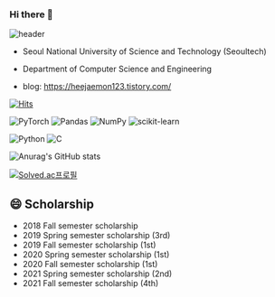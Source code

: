 ### Hi there 👋

<!--
**HeeJaeMon123/HeeJaeMon123** is a ✨ _special_ ✨ repository because its `README.md` (this file) appears on your GitHub profile.

Here are some ideas to get you started:

- 🔭 I’m currently working on ...
- 🌱 I’m currently learning ...
- 👯 I’m looking to collaborate on ...
- 🤔 I’m looking for help with ...
- 💬 Ask me about ...
- 📫 How to reach me: ...
- 😄 Pronouns: ...
- ⚡ Fun fact: ...
-->
![header](https://capsule-render.vercel.app/api?type=rect&color=auto&height=300&section=header&text=HeeJaeMon123&fontSize=90&animation=fadeIn)

+ Seoul National University of Science and Technology (Seoultech)

+ Department of Computer Science and Engineering

+ blog: <https://heejaemon123.tistory.com/>


[![Hits](https://hits.seeyoufarm.com/api/count/incr/badge.svg?url=https%3A%2F%2Fgithub.com%2Fgjbae1212%2Fhit-counter)](https://hits.seeyoufarm.com)   


![PyTorch](https://img.shields.io/badge/PyTorch-%23EE4C2C.svg?style=for-the-badge&logo=PyTorch&logoColor=white)
![Pandas](https://img.shields.io/badge/pandas-%23150458.svg?style=for-the-badge&logo=pandas&logoColor=white)
![NumPy](https://img.shields.io/badge/numpy-%23013243.svg?style=for-the-badge&logo=numpy&logoColor=white)
![scikit-learn](https://img.shields.io/badge/scikit--learn-%23F7931E.svg?style=for-the-badge&logo=scikit-learn&logoColor=white)

![Python](https://img.shields.io/badge/python-%23013243.svg?style=for-the-badge&logo=python&logoColor=white)
![C](https://img.shields.io/badge/c-%23013243.svg?style=for-the-badge&logo=C&logoColor=white)

![Anurag's GitHub stats](https://github-readme-stats.vercel.app/api?username=HeeJaeMon123&&show_icons=true&theme=dark)


[![Solved.ac프로필](http://mazassumnida.wtf/api/v2/generate_badge?boj=prkhj98)](https://solved.ac/prkhj98)


## 😄 Scholarship
+ 2018 Fall semester scholarship
+ 2019 Spring semester scholarship (3rd)
+ 2019 Fall semester scholarship (1st)
+ 2020 Spring semester scholarship (1st)
+ 2020 Fall semester scholarship (1st)
+ 2021 Spring semester scholarship (2nd)
+ 2021 Fall semester scholarship (4th)
